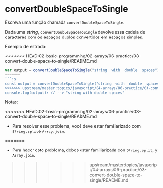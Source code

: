 # convertDoubleSpaceToSingle

Escreva uma função chamada `convertDoubleSpaceToSingle`.

Dada uma _string_,  `convertDoubleSpaceToSingle` devolve essa cadeia de caracteres com os espaços duplos convertidos em espaços simples.

Exemplo de entrada:

<<<<<<< HEAD:02-basic-programming/02-arrays/06-practice/03-convert-double-space-to-single/README.md
```javascript
var output = convertDoubleSpaceToSingle("string  with  double  spaces");
=======
```js
const output = convertDoubleSpaceToSingle('string  with  double  spaces');
>>>>>>> upstream/master:topics/javascript/04-arrays/06-practice/03-convert-double-space-to-single/README.md
console.log(output); // --> "string with double spaces"
```

Notas:

<<<<<<< HEAD:02-basic-programming/02-arrays/06-practice/03-convert-double-space-to-single/README.md
* Para resolver esse problema, você deve estar familiarizado com `String.split`e `Array.join`.

=======
- Para hacer este problema, debes estar familiarizada con `String.split`, y `Array.join`.
>>>>>>> upstream/master:topics/javascript/04-arrays/06-practice/03-convert-double-space-to-single/README.md
